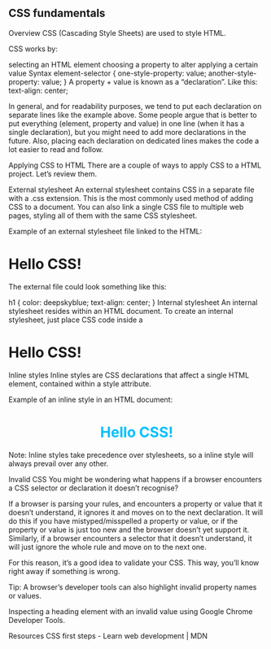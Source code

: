 ## **CSS fundamentals**
Overview
CSS (Cascading Style Sheets) are used to style HTML.

CSS works by:

selecting an HTML element
choosing a property to alter
applying a certain value
Syntax
element-selector {
 one-style-property: value;
 another-style-property: value;
}
A property + value is known as a “declaration”. Like this: text-align: center;

In general, and for readability purposes, we tend to put each declaration on separate lines like the example above. Some people argue that is better to put everything (element, property and value) in one line (when it has a single declaration), but you might need to add more declarations in the future. Also, placing each declaration on dedicated lines makes the code a lot easier to read and follow.

Applying CSS to HTML
There are a couple of ways to apply CSS to a HTML project. Let’s review them.

External stylesheet
An external stylesheet contains CSS in a separate file with a .css extension. This is the most commonly used method of adding CSS to a document. You can also link a single CSS file to multiple web pages, styling all of them with the same CSS stylesheet.

Example of an external stylesheet file linked to the HTML:

<!DOCTYPE html>
<html>
  <head>
    <meta charset="utf-8">
    <title>Adding Styles</title>
    <link rel="stylesheet" href="styles.css">
  </head>
  <body>
    <h1>Hello CSS!</h1>
  </body>
</html>
The external file could look something like this:

h1 {
  color: deepskyblue;
  text-align: center;
}
Internal stylesheet
An internal stylesheet resides within an HTML document. To create an internal stylesheet, just place CSS code inside a <style> element contained inside <head> element of the HTML.

Example of an internal stylesheet file linked to the HTML:

<!DOCTYPE html>
<html>

<head>
  <meta charset="utf-8">
  <title>Adding Styles</title>
  <style>
    h1 {
      color: deepskyblue;
      text-align: center;
    }
  </style>
</head>

<body>
  <h1>Hello CSS!</h1>
</body>

</html>
Inline styles
Inline styles are CSS declarations that affect a single HTML element, contained within a style attribute.

Example of an inline style in an HTML document:

<h1 style="color: deepskyblue; text-align: center;">Hello CSS!</h1>
Note: Inline styles take precedence over stylesheets, so a inline style will always prevail over any other.

Invalid CSS
You might be wondering what happens if a browser encounters a CSS selector or declaration it doesn’t recognise?

If a browser is parsing your rules, and encounters a property or value that it doesn’t understand, it ignores it and moves on to the next declaration. It will do this if you have mistyped/misspelled a property or value, or if the property or value is just too new and the browser doesn’t yet support it. Similarly, if a browser encounters a selector that it doesn’t understand, it will just ignore the whole rule and move on to the next one.

For this reason, it’s a good idea to validate your CSS. This way, you’ll know right away if something is wrong.

Tip: A browser’s developer tools can also highlight invalid property names or values.

 Inspecting a heading element with an invalid value using Google Chrome Developer Tools.

Resources
CSS first steps - Learn web development | MDN

